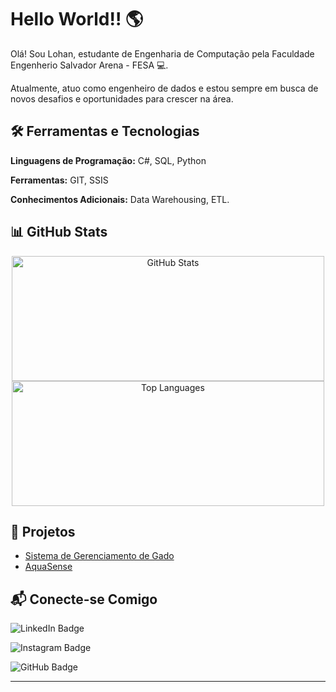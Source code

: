 
# Hello World!! 🌎

Olá! Sou Lohan, estudante de Engenharia de Computação pela Faculdade Engenherio Salvador Arena - FESA 💻.

Atualmente, atuo como engenheiro de dados e estou sempre em busca de novos desafios e oportunidades para crescer na área.

## 🛠️ Ferramentas e Tecnologias

**Linguagens de Programação:** C#, SQL, Python

**Ferramentas:** GIT, SSIS

**Conhecimentos Adicionais:** Data Warehousing, ETL.

## 📊 GitHub Stats

<div align="center">
<img src="https://github-readme-stats.vercel.app/api?username=Lohan1303&theme=dark&show_icons=true&count_private=true" alt="GitHub Stats" width="500" height="200">
  <img src="https://github-readme-stats.vercel.app/api/top-langs/?username=Lohan1303&theme=dark&show_icons=true&count_private=true" alt="Top Languages" width="500" height="200">
</div>

## 🚀 Projetos

- [Sistema de Gerenciamento de Gado](https://github.com/Lohan1303/SistemaGerenciadorGado.git) 
- [AquaSense](https://github.com/Lohan1303/AquaSense.git) 

## 📬 Conecte-se Comigo

![LinkedIn Badge](https://img.shields.io/badge/LinkedIn-0077B5?style=for-the-badge&logo=linkedin&logoColor=white)

![Instagram Badge](https://img.shields.io/badge/Instagram-E4405F?style=for-the-badge&logo=instagram&logoColor=white)

![GitHub Badge](https://img.shields.io/badge/GitHub-100000?style=for-the-badge&logo=github&logoColor=white)

---

